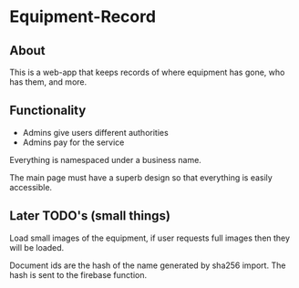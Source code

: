 # Equipment-Record
## About
  This is a web-app that keeps records of where equipment has gone, who has them, and more.
 
## Functionality
  * Admins give users different authorities
  * Admins pay for the service
  

  Everything is namespaced under a business name.


  The main page must have a superb design so that everything is easily accessible.





## Later TODO's (small things)

Load small images of the equipment, if user requests full images then they will be loaded.

Document ids are the hash of the name generated by sha256 import. The hash is sent to the
firebase function.
